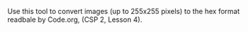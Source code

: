 Use this tool to convert images (up to 255x255 pixels) to the hex format
readbale by Code.org, (CSP 2, Lesson 4).
